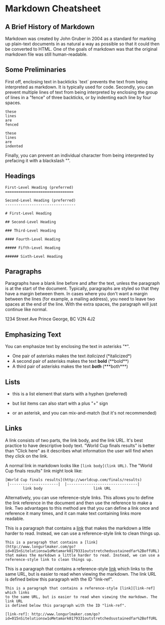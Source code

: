 Markdown Cheatsheet
===================

A Brief History of Markdown
---------------------------

Markdown was created by John Gruber in 2004 as a standard for marking up
plain-text documents in as natural a way as possible so that it could then be
converted to HTML. One of the goals of markdown was that the original markdown
file was still human-readable.

Some Preliminaries
------------------

First off, enclosing text in backticks \`text\` prevents the text from being
interpreted as markdown. It is typically used for code. Secondly, you can
prevent multiple lines of text from being interpreted by enclosing the group of
lines in a "fence" of three backticks, or by indenting each line by four spaces.

```
these
lines
are
fenced
```

    these
    lines
    are
    indented

Finally, you can prevent an individual character from being interpreted by
prefacing it with a blackslash "\".

Headings
--------

```
First-Level Heading (preferred)
===============================

Second-Level Heading (preferred)
--------------------------------

# First-Level Heading

## Second-Level Heading

### Third-Level Heading

#### Fourth-Level Heading

##### Fifth-Level Heading

###### Sixth-Level Heading
```

Paragraphs
----------

Paragraphs have a blank line before and after the text, unless the paragraph is
at the start of the document. Typically, paragraphs are styled so that they have
a margin between them. In cases where you don't want a margin between the lines
(for example, a mailing address), you need to leave two spaces at the end of the
line. With the extra spaces, the paragraph will just continue like normal.

1234 Street Ave
Prince George, BC
V2N 4J2

Emphasizing Text
----------------

You can emphasize text by enclosing the text in asterisks "\*".

- One pair of asterisks makes the text *italicized* (\*italicized\*)
- A second pair of asterisks makes the text **bold** (\*\*bold\*\*)
- A third pair of asterisks makes the text ***both*** (\*\*\*both\*\*\*)

Lists
-----

- this is a list element that starts with a hyphen (preferred)
+ but list items can also start with a plus "+" sign
* or an asterisk, and you can mix-and-match (but it's not recommended)

Links
-----

A link consists of two parts, the link body, and the link URL. It's best
practice to have descriptive body text. "World Cup finals results" is better
than "Click here" as it describes what information the user will find when they
click on the link.

A normal link in markdown looks like `[link body](link URL)`. The "World Cup
finals results" link might look like:

    [World Cup finals results](http://worldcup.com/finals/results)
     |----------------------|  |--------------------------------|
            link body                       link URL

Alternatively, you can use reference-style links. This allows you to define the
link reference in the document and then use the reference to make a link. Two
advantages to this method are that you can define a link once and reference it
many times, and it can make text containing links more readable.

This is a paragraph that contains a [link](http://www.longurlmaker.com/go?id=015nSitelutionsw1oMetamark0179331outstretchedsustainedfar%2BoffURL)
that makes the markdown a little harder to read. Instead, we can use a
reference-style link to clean things up.

```
This is a paragraph that contains a [link](http://www.longurlmaker.com/go?id=015nSitelutionsw1oMetamark0179331outstretchedsustainedfar%2BoffURL)
that makes the markdown a little harder to read. Instead, we can use a
reference-style link to clean things up.
```

This is a paragraph that contains a reference-style [link][link-ref] which links
to the same URL, but is easier to read when viewing the markdown. The link URL
is defined below this paragraph with the ID "link-ref".

[link-ref]: http://www.longurlmaker.com/go?id=015nSitelutionsw1oMetamark0179331outstretchedsustainedfar%2BoffURL

```
This is a paragraph that contains a reference-style [link][link-ref] which links
to the same URL, but is easier to read when viewing the markdown. The link URL
is defined below this paragraph with the ID "link-ref".

[link-ref]: http://www.longurlmaker.com/go?id=015nSitelutionsw1oMetamark0179331outstretchedsustainedfar%2BoffURL
```
